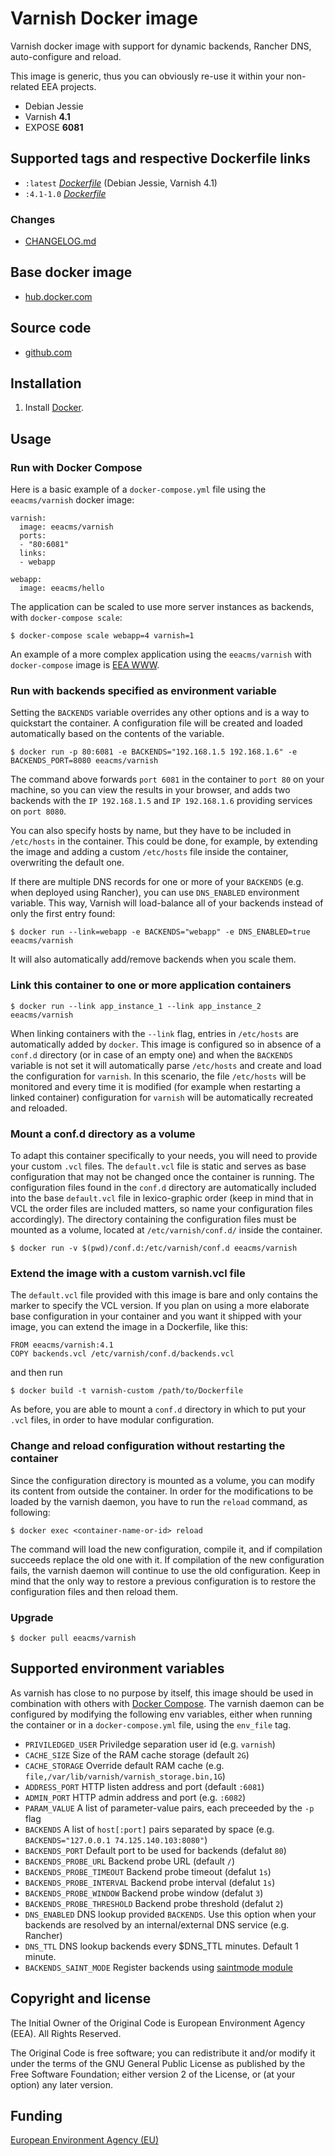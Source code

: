 # Varnish Docker image

Varnish docker image with support for dynamic backends, Rancher DNS, auto-configure
and reload.

This image is generic, thus you can obviously re-use it within
your non-related EEA projects.

 - Debian Jessie
 - Varnish **4.1**
 - EXPOSE **6081**

## Supported tags and respective Dockerfile links

  - `:latest` [*Dockerfile*](https://github.com/eea/eea.docker.varnish/blob/master/varnish/Dockerfile) (Debian Jessie, Varnish 4.1)
  - `:4.1-1.0` [*Dockerfile*](https://github.com/eea/eea.docker.varnish/tree/4.1-1.0/varnish/Dockerfile)

### Changes

 - [CHANGELOG.md](https://github.com/eea/eea.docker.varnish/blob/master/CHANGELOG.md)

## Base docker image

 - [hub.docker.com](https://registry.hub.docker.com/u/eeacms/varnish)

## Source code

  - [github.com](http://github.com/eea/eea.docker.varnish)


## Installation

1. Install [Docker](https://www.docker.com/).


## Usage

### Run with Docker Compose

Here is a basic example of a `docker-compose.yml` file using the `eeacms/varnish` docker image:

    varnish:
      image: eeacms/varnish
      ports:
      - "80:6081"
      links:
      - webapp

    webapp:
      image: eeacms/hello


The application can be scaled to use more server instances as backends, with `docker-compose scale`:

    $ docker-compose scale webapp=4 varnish=1

An example of a more complex application using the `eeacms/varnish` with `docker-compose`
image is [EEA WWW](https://github.com/eea/eea.docker.www).


### Run with backends specified as environment variable

Setting the `BACKENDS` variable overrides any other options and is a way
to quickstart the container. A configuration file will be created and
loaded automatically based on the contents of the variable.

    $ docker run -p 80:6081 -e BACKENDS="192.168.1.5 192.168.1.6" -e BACKENDS_PORT=8080 eeacms/varnish

The command above forwards `port 6081` in the container to `port 80` on your machine,
so you can view the results in your browser, and adds two backends with the `IP 192.168.1.5`
and `IP 192.168.1.6` providing services on `port 8080`.

You can also specify hosts by name, but they have to be included in `/etc/hosts`
in the container.  This could be done, for example, by extending the image
and adding a custom `/etc/hosts` file inside the container, overwriting the default one.

If there are multiple DNS records for one or more of your `BACKENDS` (e.g. when deployed using Rancher),
you can use `DNS_ENABLED` environment variable. This way, Varnish will load-balance
all of your backends instead of only the first entry found:

    $ docker run --link=webapp -e BACKENDS="webapp" -e DNS_ENABLED=true eeacms/varnish

It will also automatically add/remove backends when you scale them.

### Link this container to one or more application containers

    $ docker run --link app_instance_1 --link app_instance_2 eeacms/varnish

When linking containers with the `--link` flag, entries in `/etc/hosts`
are automatically added by `docker`. This image is configured so in absence of
a `conf.d` directory (or in case of an empty one) and when the `BACKENDS`
variable is not set it will automatically parse `/etc/hosts` and create and
load the configuration for `varnish`. In this scenario, the file `/etc/hosts`
will be monitored and every time it is modified (for example when restarting
a linked container) configuration for `varnish` will be automatically
recreated and reloaded.


### Mount a conf.d directory as a volume

To adapt this container specifically to your needs, you will need to provide
your custom `.vcl` files. The `default.vcl` file is static and serves as base
configuration that may not be changed once the container is running.
The configuration files found in the `conf.d` directory are automatically
included into the base `default.vcl` file in lexico-graphic order
(keep in mind that in VCL the order files are included matters, so name your
configuration files accordingly). The directory containing the configuration
files must be mounted as a volume, located at `/etc/varnish/conf.d/` inside the container.

    $ docker run -v $(pwd)/conf.d:/etc/varnish/conf.d eeacms/varnish


### Extend the image with a custom varnish.vcl file

The `default.vcl` file provided with this image is bare and only contains
the marker to specify the VCL version. If you plan on using a more
elaborate base configuration in your container and you want it shipped with
your image, you can extend the image in a Dockerfile, like this:

    FROM eeacms/varnish:4.1
    COPY backends.vcl /etc/varnish/conf.d/backends.vcl

and then run

    $ docker build -t varnish-custom /path/to/Dockerfile

As before, you are able to mount a `conf.d` directory in which to put your `.vcl`
files, in order to have modular configuration.


### Change and reload configuration without restarting the container

Since the configuration directory is mounted as a volume, you can modify
its content from outside the container. In order for the modifications
to be loaded by the varnish daemon, you have to run the `reload` command,
as following:

    $ docker exec <container-name-or-id> reload

The command will load the new configuration, compile it, and if compilation
succeeds replace the old one with it. If compilation of the new configuration
fails, the varnish daemon will continue to use the old configuration.
Keep in mind that the only way to restore a previous configuration is to
restore the configuration files and then reload them.


### Upgrade

    $ docker pull eeacms/varnish

## Supported environment variables ##


As varnish has close to no purpose by itself, this image should be used
in combination with others with [Docker Compose](https://docs.docker.com/compose/).
The varnish daemon can be configured by modifying the following env variables,
either when running the container or in a `docker-compose.yml` file,
using the `env_file` tag.

* `PRIVILEDGED_USER` Priviledge separation user id (e.g. `varnish`)
* `CACHE_SIZE` Size of the RAM cache storage (default `2G`)
* `CACHE_STORAGE` Override default RAM cache (e.g. `file,/var/lib/varnish/varnish_storage.bin,1G`)
* `ADDRESS_PORT` HTTP listen address and port (default `:6081`)
* `ADMIN_PORT` HTTP admin address and port (e.g. `:6082`)
* `PARAM_VALUE` A list of parameter-value pairs, each preceeded by the `-p` flag
* `BACKENDS` A list of `host[:port]` pairs separated by space
  (e.g. `BACKENDS="127.0.0.1 74.125.140.103:8080"`)
* `BACKENDS_PORT` Default port to be used for backends (defalut `80`)
* `BACKENDS_PROBE_URL` Backend probe URL (default `/`)
* `BACKENDS_PROBE_TIMEOUT` Backend probe timeout (defalut `1s`)
* `BACKENDS_PROBE_INTERVAL` Backend probe interval (defalut `1s`)
* `BACKENDS_PROBE_WINDOW` Backend probe window (defalut `3`)
* `BACKENDS_PROBE_THRESHOLD` Backend probe threshold (defalut `2`)
* `DNS_ENABLED` DNS lookup provided `BACKENDS`. Use this option when your backends are resolved by an internal/external DNS service (e.g. Rancher)
* `DNS_TTL` DNS lookup backends every $DNS_TTL minutes. Default 1 minute.
* `BACKENDS_SAINT_MODE` Register backends using [saintmode module](https://github.com/varnish/varnish-modules/blob/master/docs/saintmode.rst)

## Copyright and license

The Initial Owner of the Original Code is European Environment Agency (EEA).
All Rights Reserved.

The Original Code is free software;
you can redistribute it and/or modify it under the terms of the GNU
General Public License as published by the Free Software Foundation;
either version 2 of the License, or (at your option) any later
version.


## Funding

[European Environment Agency (EU)](http://eea.europa.eu)
